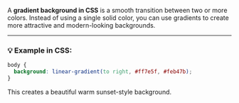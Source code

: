 A **gradient background in CSS** is a smooth transition between two or more colors. Instead of using a single solid color, you can use gradients to create more attractive and modern-looking backgrounds.

---

### 💡 Example in CSS:

```css
body {
  background: linear-gradient(to right, #ff7e5f, #feb47b);
}
```

This creates a beautiful warm sunset-style background.
